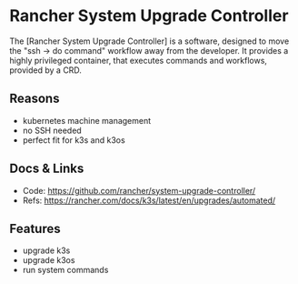 # Rancher System Upgrade Controller

The [Rancher System Upgrade Controller] is a software, designed to move the
"ssh -> do command" workflow away from the developer. It provides a highly
privileged container, that executes commands and workflows, provided by a
CRD.

## Reasons

- kubernetes machine management
- no SSH needed
- perfect fit for k3s and k3os

## Docs & Links

- Code: <https://github.com/rancher/system-upgrade-controller/>
- Refs: <https://rancher.com/docs/k3s/latest/en/upgrades/automated/>

## Features

- upgrade k3s
- upgrade k3os
- run system commands
